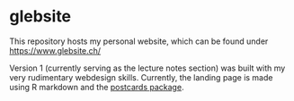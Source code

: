 # glebsite
This repository hosts my personal website, which can be found under https://www.glebsite.ch/

Version 1 (currently serving as the lecture notes section) was built with my very rudimentary webdesign skills. Currently, the landing page is made using R markdown and the [postcards package](https://github.com/seankross/postcards).
